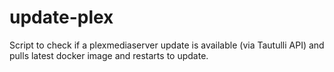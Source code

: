 # update-plex
Script to check if a plexmediaserver update is available (via Tautulli API) and pulls latest docker image and restarts to update.
